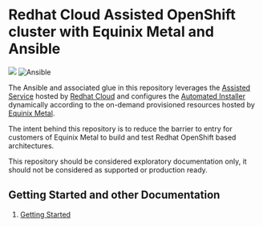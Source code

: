 # Redhat Cloud Assisted OpenShift cluster with Equinix Metal and Ansible
![](https://img.shields.io/badge/Stability-Experimental-red.svg) ![Ansible](https://img.shields.io/badge/ansible-%231A1918.svg?style=for-the-badge&logo=ansible&logoColor=white)

The Ansible and associated glue in this repository leverages the [Assisted Service](https://github.com/openshift/assisted-service) hosted by [Redhat Cloud](https://cloud.redhat.com/) and configures the [Automated Installer](https://github.com/openshift/assisted-installer) dynamically according to the on-demand provisioned resources hosted by [Equinix Metal](https://metal.equinix.com). 

The intent behind this repository is to reduce the barrier to entry for customers of Equinix Metal to build and test Redhat OpenShift based architectures.

This repository should be considered exploratory documentation only, it should not be considered as supported or production ready.

## Getting Started and other Documentation

1. [Getting Started](docs/getting_started.md)

